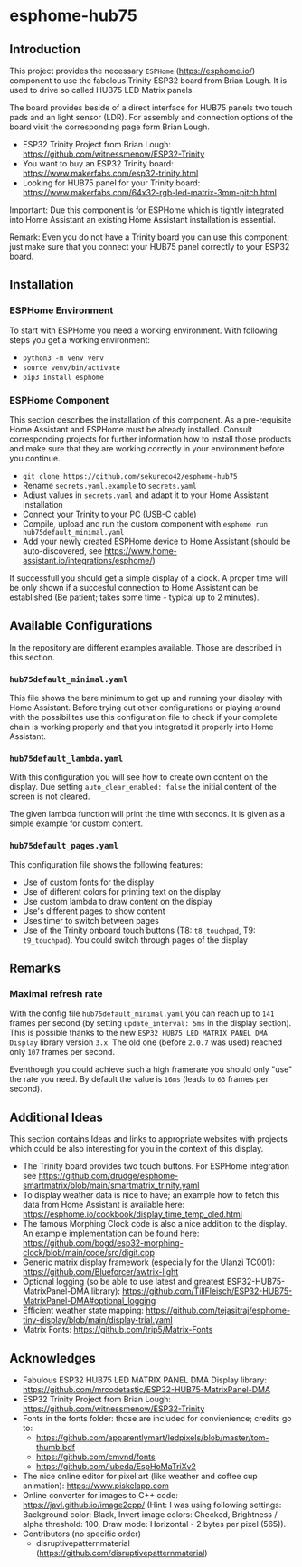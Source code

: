 # esphome-hub75

## Introduction
This project provides the necessary `ESPHome` (https://esphome.io/) component to use the fabolous Trinity ESP32 board from Brian Lough. It is used to drive so called HUB75 LED Matrix panels.

The board provides beside of a direct interface for HUB75 panels two touch pads and an light sensor (LDR). For assembly and connection options of the board visit the corresponding page form Brian Lough.

- ESP32 Trinity Project from Brian Lough: https://github.com/witnessmenow/ESP32-Trinity
- You want to buy an ESP32 Trinity board: https://www.makerfabs.com/esp32-trinity.html
- Looking for HUB75 panel for your Trinity board: https://www.makerfabs.com/64x32-rgb-led-matrix-3mm-pitch.html

Important: Due this component is for ESPHome which is tightly integrated into Home Assistant an existing Home Assistant installation is essential.

Remark: Even you do not have a Trinity board you can use this component; just make sure that you connect your HUB75 panel correctly to your ESP32 board.

## Installation
### ESPHome Environment
To start with ESPHome you need a working environment. With following steps you get a working environment:
* `python3 -m venv venv`
* `source venv/bin/activate`
* `pip3 install esphome`

### ESPHome Component
This section describes the installation of this component. As a pre-requisite Home Assistant and ESPHome must be already installed. Consult corresponding projects for further information how to install those products and make sure that they are working correctly in your environment before you continue.

* `git clone https://github.com/sekureco42/esphome-hub75`
* Rename `secrets.yaml.example` to `secrets.yaml`
* Adjust values in `secrets.yaml` and adapt it to your Home Assistant installation
* Connect your Trinity to your PC (USB-C cable)
* Compile, upload and run the custom component with `esphome run hub75default_minimal.yaml`
* Add your newly created ESPHome device to Home Assistant (should be auto-discovered, see https://www.home-assistant.io/integrations/esphome/)

If successfull you should get a simple display of a clock. A proper time will be only shown if a succesful connection to Home Assistant can be established (Be patient; takes some time - typical up to 2 minutes).

## Available Configurations
In the repository are different examples available. Those are described in this section.

### `hub75default_minimal.yaml`
This file shows the bare minimum to get up and running your display with Home Assistant. Before trying out other configurations or playing around with the possibilites use this configuration file to check if your complete chain is working properly and that you integrated it properly into Home Assistant.

### `hub75default_lambda.yaml`
With this configuration you will see how to create own content on the display. Due setting `auto_clear_enabled: false` the initial content of the screen is not cleared.

The given lambda function will print the time with seconds. It is given as a simple example for custom content.

### `hub75default_pages.yaml`
This configuration file shows the following features:
- Use of custom fonts for the display
- Use of different colors for printing text on the display
- Use custom lambda to draw content on the display
- Use's different pages to show content
- Uses timer to switch between pages
- Use of the Trinity onboard touch buttons (T8: `t8_touchpad`, T9: `t9_touchpad`). You could switch through pages of the display

## Remarks
### Maximal refresh rate
With the config file `hub75default_minimal.yaml` you can reach up to `141` frames per second (by setting `update_interval: 5ms` in the display section). This is possible thanks to the new `ESP32 HUB75 LED MATRIX PANEL DMA Display` library version `3.x`. The old one (before `2.0.7` was used) reached only `107` frames per second.

Eventhough you could achieve such a high framerate you should only "use" the rate you need. By default the value is `16ms` (leads to `63` frames per second).


## Additional Ideas
This section contains Ideas and links to appropriate websites with projects which could be also interesting for you in the context of this display.

- The Trinity board provides two touch buttons. For ESPHome integration see https://github.com/drudge/esphome-smartmatrix/blob/main/smartmatrix_trinity.yaml
- To display weather data is nice to have; an example how to fetch this data from Home Assistant is available here: https://esphome.io/cookbook/display_time_temp_oled.html
- The famous Morphing Clock code is also a nice addition to the display. An example implementation can be found here: https://github.com/bogd/esp32-morphing-clock/blob/main/code/src/digit.cpp
- Generic matrix display framework (especially for the Ulanzi TC001): https://github.com/Blueforcer/awtrix-light
- Optional logging (so be able to use latest and greatest ESP32-HUB75-MatrixPanel-DMA library):  https://github.com/TillFleisch/ESP32-HUB75-MatrixPanel-DMA#optional_logging
- Efficient weather state mapping: https://github.com/tejasitraj/esphome-tiny-display/blob/main/display-trial.yaml
- Matrix Fonts: https://github.com/trip5/Matrix-Fonts

## Acknowledges
- Fabulous ESP32 HUB75 LED MATRIX PANEL DMA Display library: https://github.com/mrcodetastic/ESP32-HUB75-MatrixPanel-DMA
- ESP32 Trinity Project from Brian Lough: https://github.com/witnessmenow/ESP32-Trinity
- Fonts in the fonts folder: those are included for convienience; credits go to:
  - https://github.com/apparentlymart/ledpixels/blob/master/tom-thumb.bdf
  - https://github.com/cmvnd/fonts
  - https://github.com/lubeda/EspHoMaTriXv2
- The nice online editor for pixel art (like weather and coffee cup animation): https://www.piskelapp.com
- Online converter for images to C++ code: https://javl.github.io/image2cpp/ (Hint: I was using following settings: Background color: Black, Invert image colors: Checked, Brightness / alpha threshold: 100, Draw mode: Horizontal - 2 bytes per pixel (565)).
- Contributors (no specific order)
  - disruptivepatternmaterial (https://github.com/disruptivepatternmaterial)
